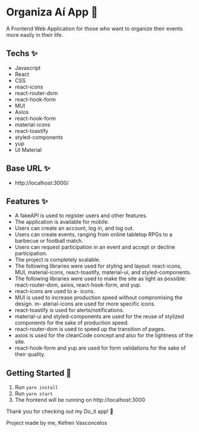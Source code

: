 # Organiza Aí App 📝

A Frontend Web Application for those who want to organize their events more easily in their life.

## Techs ✨

- Javascript
- React
- CSS
- react-icons
- react-router-dom
- react-hook-form
- MUI
- Axios
- react-hook-form
- material-icons
- react-toastify
- styled-components
- yup
- UI Material

## Base URL ✨

- http://localhost:3000/

## Features ✨

- A fakeAPI is used to register users and other features.
- The application is available for mobile.
- Users can create an account, log in, and log out.
- Users can create events, ranging from online tabletop RPGs to a barbecue or football match.
- Users can request participation in an event and accept or decline participation.
- The project is completely scalable.
- The following libraries were used for styling and layout: react-icons, MUI, material-icons, react-toastify, material-ui, and styled-components.
- The following libraries were used to make the site as light as possible: react-router-dom, axios, react-hook-form, and yup.
- react-icons are used to a- icons.
- MUI is used to increase production speed without compromising the design.
  m- aterial-icons are used for more specific icons.
- react-toastify is used for alerts/notifications.
- material-ui and styled-components are used for the reuse of stylized components for the sake of production speed.
- react-router-dom is used to speed up the transition of pages.
- axios is used for the cleanCode concept and also for the lightness of the site.
- react-hook-form and yup are used for form validations for the sake of their quality.

## Getting Started 🚀

1. Run ``yarn install``
2. Run ``yarn start``
3. The frontend will be running on http://localhost:3000

Thank you for checking out my Do_it app! 🙌

Project made by me, Kefren Vasconcelos
